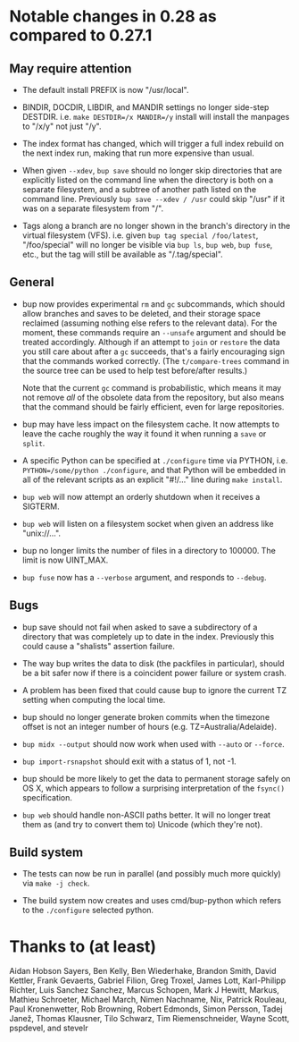 
Notable changes in 0.28 as compared to 0.27.1
=============================================

May require attention
---------------------

* The default install PREFIX is now "/usr/local".

* BINDIR, DOCDIR, LIBDIR, and MANDIR settings no longer side-step
  DESTDIR.  i.e. `make DESTDIR=/x MANDIR=/y` install will install the
  manpages to "/x/y" not just "/y".

* The index format has changed, which will trigger a full index
  rebuild on the next index run, making that run more expensive than
  usual.

* When given `--xdev`, `bup save` should no longer skip directories
  that are explicitly listed on the command line when the directory is
  both on a separate filesystem, and a subtree of another path listed
  on the command line.  Previously `bup save --xdev / /usr` could skip
  "/usr" if it was on a separate filesystem from "/".

* Tags along a branch are no longer shown in the branch's directory in
  the virtual filesystem (VFS).  i.e. given `bup tag special
  /foo/latest`, "/foo/special" will no longer be visible via `bup ls`,
  `bup web`, `bup fuse`, etc., but the tag will still be available as
  "/.tag/special".

General
-------

* bup now provides experimental `rm` and `gc` subcommands, which
  should allow branches and saves to be deleted, and their storage
  space reclaimed (assuming nothing else refers to the relevant data).
  For the moment, these commands require an `--unsafe` argument and
  should be treated accordingly.  Although if an attempt to `join` or
  `restore` the data you still care about after a `gc` succeeds,
  that's a fairly encouraging sign that the commands worked correctly.
  (The `t/compare-trees` command in the source tree can be used to
  help test before/after results.)

  Note that the current `gc` command is probabilistic, which means it
  may not remove *all* of the obsolete data from the repository, but
  also means that the command should be fairly efficient, even for
  large repositories.

* bup may have less impact on the filesystem cache.  It now attempts
  to leave the cache roughly the way it found it when running a `save`
  or `split`.

* A specific Python can be specified at `./configure` time via PYTHON,
  i.e. `PYTHON=/some/python ./configure`, and that Python will be
  embedded in all of the relevant scripts as an explicit "#!/..." line
  during `make install`.

* `bup web` will now attempt an orderly shutdown when it receives a
  SIGTERM.

* `bup web` will listen on a filesystem socket when given an address
  like "unix://...".

* bup no longer limits the number of files in a directory to 100000.
  The limit is now UINT_MAX.

* `bup fuse` now has a `--verbose` argument, and responds to
  `--debug`.

Bugs
----

* bup save should not fail when asked to save a subdirectory of a
  directory that was completely up to date in the index.  Previously
  this could cause a "shalists" assertion failure.

* The way bup writes the data to disk (the packfiles in particular),
  should be a bit safer now if there is a coincident power failure or
  system crash.

* A problem has been fixed that could cause bup to ignore the current
  TZ setting when computing the local time.

* bup should no longer generate broken commits when the timezone
  offset is not an integer number of hours
  (e.g. TZ=Australia/Adelaide).

* `bup midx --output` should now work when used with `--auto` or
  `--force`.

* `bup import-rsnapshot` should exit with a status of 1, not -1.

* bup should be more likely to get the data to permanent storage
  safely on OS X, which appears to follow a surprising interpretation
  of the `fsync()` specification.

* `bup web` should handle non-ASCII paths better.  It will no longer
  treat them as (and try to convert them to) Unicode (which they're
  not).

Build system
------------

* The tests can now be run in parallel (and possibly much more
  quickly) via `make -j check`.

* The build system now creates and uses cmd/bup-python which refers to
  the `./configure` selected python.


Thanks to (at least)
====================

Aidan Hobson Sayers, Ben Kelly, Ben Wiederhake, Brandon Smith, David
Kettler, Frank Gevaerts, Gabriel Filion, Greg Troxel, James Lott,
Karl-Philipp Richter, Luis Sanchez Sanchez, Marcus Schopen, Mark J
Hewitt, Markus, Mathieu Schroeter, Michael March, Nimen Nachname, Nix,
Patrick Rouleau, Paul Kronenwetter, Rob Browning, Robert Edmonds,
Simon Persson, Tadej Janež, Thomas Klausner, Tilo Schwarz, Tim
Riemenschneider, Wayne Scott, pspdevel, and stevelr
